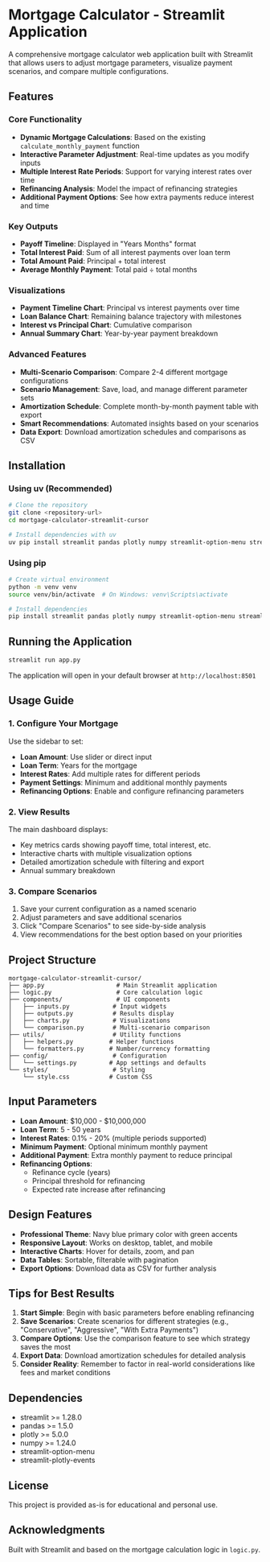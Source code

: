 # Mortgage Calculator - Streamlit Application

A comprehensive mortgage calculator web application built with Streamlit that allows users to adjust mortgage parameters, visualize payment scenarios, and compare multiple configurations.

## Features

### Core Functionality
- **Dynamic Mortgage Calculations**: Based on the existing `calculate_monthly_payment` function
- **Interactive Parameter Adjustment**: Real-time updates as you modify inputs
- **Multiple Interest Rate Periods**: Support for varying interest rates over time
- **Refinancing Analysis**: Model the impact of refinancing strategies
- **Additional Payment Options**: See how extra payments reduce interest and time

### Key Outputs
- **Payoff Timeline**: Displayed in "Years Months" format
- **Total Interest Paid**: Sum of all interest payments over loan term
- **Total Amount Paid**: Principal + total interest
- **Average Monthly Payment**: Total paid ÷ total months

### Visualizations
- **Payment Timeline Chart**: Principal vs interest payments over time
- **Loan Balance Chart**: Remaining balance trajectory with milestones
- **Interest vs Principal Chart**: Cumulative comparison
- **Annual Summary Chart**: Year-by-year payment breakdown

### Advanced Features
- **Multi-Scenario Comparison**: Compare 2-4 different mortgage configurations
- **Scenario Management**: Save, load, and manage different parameter sets
- **Amortization Schedule**: Complete month-by-month payment table with export
- **Smart Recommendations**: Automated insights based on your scenarios
- **Data Export**: Download amortization schedules and comparisons as CSV

## Installation

### Using uv (Recommended)
```bash
# Clone the repository
git clone <repository-url>
cd mortgage-calculator-streamlit-cursor

# Install dependencies with uv
uv pip install streamlit pandas plotly numpy streamlit-option-menu streamlit-plotly-events
```

### Using pip
```bash
# Create virtual environment
python -m venv venv
source venv/bin/activate  # On Windows: venv\Scripts\activate

# Install dependencies
pip install streamlit pandas plotly numpy streamlit-option-menu streamlit-plotly-events
```

## Running the Application

```bash
streamlit run app.py
```

The application will open in your default browser at `http://localhost:8501`

## Usage Guide

### 1. Configure Your Mortgage
Use the sidebar to set:
- **Loan Amount**: Use slider or direct input
- **Loan Term**: Years for the mortgage
- **Interest Rates**: Add multiple rates for different periods
- **Payment Settings**: Minimum and additional monthly payments
- **Refinancing Options**: Enable and configure refinancing parameters

### 2. View Results
The main dashboard displays:
- Key metrics cards showing payoff time, total interest, etc.
- Interactive charts with multiple visualization options
- Detailed amortization schedule with filtering and export
- Annual summary breakdown

### 3. Compare Scenarios
1. Save your current configuration as a named scenario
2. Adjust parameters and save additional scenarios
3. Click "Compare Scenarios" to see side-by-side analysis
4. View recommendations for the best option based on your priorities

## Project Structure

```
mortgage-calculator-streamlit-cursor/
├── app.py                    # Main Streamlit application
├── logic.py                  # Core calculation logic
├── components/               # UI components
│   ├── inputs.py            # Input widgets
│   ├── outputs.py           # Results display
│   ├── charts.py            # Visualizations
│   └── comparison.py        # Multi-scenario comparison
├── utils/                   # Utility functions
│   ├── helpers.py          # Helper functions
│   └── formatters.py       # Number/currency formatting
├── config/                  # Configuration
│   └── settings.py         # App settings and defaults
└── styles/                  # Styling
    └── style.css           # Custom CSS
```

## Input Parameters

- **Loan Amount**: $10,000 - $10,000,000
- **Loan Term**: 5 - 50 years
- **Interest Rates**: 0.1% - 20% (multiple periods supported)
- **Minimum Payment**: Optional minimum monthly payment
- **Additional Payment**: Extra monthly payment to reduce principal
- **Refinancing Options**:
  - Refinance cycle (years)
  - Principal threshold for refinancing
  - Expected rate increase after refinancing

## Design Features

- **Professional Theme**: Navy blue primary color with green accents
- **Responsive Layout**: Works on desktop, tablet, and mobile
- **Interactive Charts**: Hover for details, zoom, and pan
- **Data Tables**: Sortable, filterable with pagination
- **Export Options**: Download data as CSV for further analysis

## Tips for Best Results

1. **Start Simple**: Begin with basic parameters before enabling refinancing
2. **Save Scenarios**: Create scenarios for different strategies (e.g., "Conservative", "Aggressive", "With Extra Payments")
3. **Compare Options**: Use the comparison feature to see which strategy saves the most
4. **Export Data**: Download amortization schedules for detailed analysis
5. **Consider Reality**: Remember to factor in real-world considerations like fees and market conditions

## Dependencies

- streamlit >= 1.28.0
- pandas >= 1.5.0
- plotly >= 5.0.0
- numpy >= 1.24.0
- streamlit-option-menu
- streamlit-plotly-events

## License

This project is provided as-is for educational and personal use.

## Acknowledgments

Built with Streamlit and based on the mortgage calculation logic in `logic.py`. 